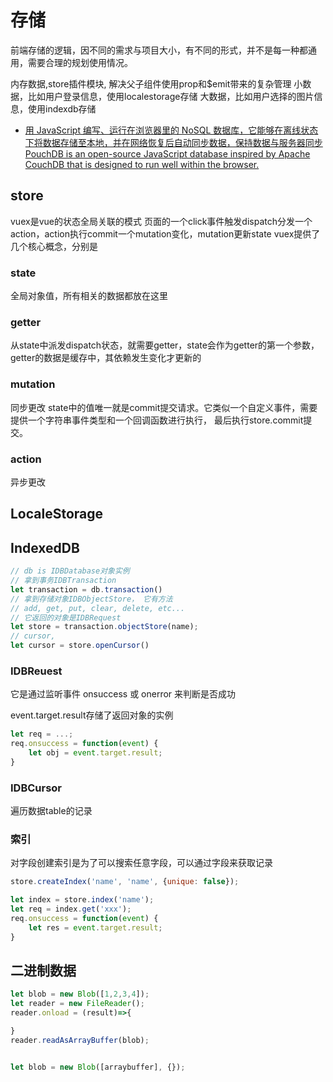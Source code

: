 # 存储

前端存储的逻辑，因不同的需求与项目大小，有不同的形式，并不是每一种都通用，需要合理的规划使用情况。

内存数据,store插件模块, 解决父子组件使用prop和$emit带来的复杂管理
小数据，比如用户登录信息，使用localestorage存储
大数据，比如用户选择的图片信息，使用indexdb存储

- [用 JavaScript 编写、运行在浏览器里的 NoSQL 数据库，它能够在离线状态下将数据存储至本地，并在网络恢复后自动同步数据，保持数据与服务器同步PouchDB is an open-source JavaScript database inspired by Apache CouchDB that is designed to run well within the browser.](https://github.com/pouchdb/pouchdb)

## store

vuex是vue的状态全局关联的模式
页面的一个click事件触发dispatch分发一个action，action执行commit一个mutation变化，mutation更新state
vuex提供了几个核心概念，分别是

### state
全局对象值，所有相关的数据都放在这里

### getter
从state中派发dispatch状态，就需要getter，state会作为getter的第一个参数，getter的数据是缓存中，其依赖发生变化才更新的

### mutation
同步更改
state中的值唯一就是commit提交请求。它类似一个自定义事件，需要提供一个字符串事件类型和一个回调函数进行执行， 最后执行store.commit提交。

### action
异步更改


## LocaleStorage

## IndexedDB

```javascript
// db is IDBDatabase对象实例
// 拿到事务IDBTransaction
let transaction = db.transaction()
// 拿到存储对象IDBObjectStore， 它有方法
// add, get, put, clear, delete, etc...
// 它返回的对象是IDBRequest
let store = transaction.objectStore(name);
// cursor, 
let cursor = store.openCursor()

```

### IDBReuest
它是通过监听事件 onsuccess 或 onerror 来判断是否成功

event.target.result存储了返回对象的实例

```javascript
let req = ...;
req.onsuccess = function(event) {
    let obj = event.target.result;
}
```

### IDBCursor
遍历数据table的记录



### 索引

对字段创建索引是为了可以搜索任意字段，可以通过字段来获取记录

```javascript
store.createIndex('name', 'name', {unique: false});

let index = store.index('name');
let req = index.get('xxx');
req.onsuccess = function(event) {
    let res = event.target.result;
}
```

## 二进制数据

```javascript
let blob = new Blob([1,2,3,4]);
let reader = new FileReader();
reader.onload = (result)=>{

}
reader.readAsArrayBuffer(blob);


let blob = new Blob([arraybuffer], {});

```
